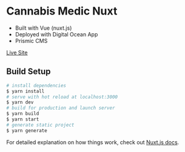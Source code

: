 # Cannabis Medic Nuxt
- Built with Vue (nuxt.js)
- Deployed with Digital Ocean App
- Prismic CMS

[Live Site](http://cannabis-medic.ca/en)
  
## Build Setup
```bash
# install dependencies
$ yarn install
# serve with hot reload at localhost:3000
$ yarn dev
# build for production and launch server
$ yarn build
$ yarn start
# generate static project
$ yarn generate

```

  

For detailed explanation on how things work, check out [Nuxt.js docs](https://nuxtjs.org).